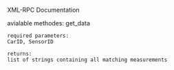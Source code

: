 XML-RPC Documentation

avialable methodes:
    get_data
    
    required parameters:
    CarID, SensorID
    
    returns:
    list of strings containing all matching measurements

